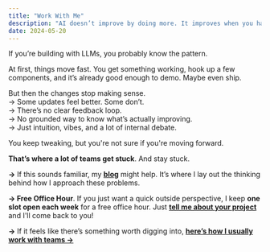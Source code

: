 ```yaml
---
title: "Work With Me"
description: "AI doesn’t improve by doing more. It improves when you have clarity—when you know what’s holding you back, and what to do next. That’s what I help with."
date: 2024-05-20
---
```


If you’re building with LLMs, you probably know the pattern.

At first, things move fast. You get something working, hook up a few components, and it’s already good enough to demo. Maybe even ship.

But then the changes stop making sense.  
→ Some updates feel better. Some don’t.  
→ There’s no clear feedback loop.  
→ No grounded way to know what’s actually improving.  
→ Just intuition, vibes, and a lot of internal debate.

You keep tweaking, but you're not sure if you're moving forward.

**That’s where a lot of teams get stuck**. And stay stuck.

**→** If this sounds familiar, my [**blog**](../articles/) might help. It’s where I lay out the thinking behind how I approach these problems.

**→ Free Office Hour**. If you just want a quick outside perspective, I keep **one slot open each week** for a free office hour. Just [**tell me about your project**](https://form.typeform.com/to/VQqJ2ZDT) and I'll come back to you!

**→** If it feels like there’s something worth digging into, [**here’s how I usually work with teams →**](https://louis-dupont-fhqderi.gamma.site/)
